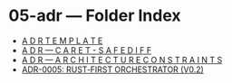 <!--══════════════════════════════════════════════════
  ╔══════════════════════════════════════════════════════════════╗
  ║  ░  05-adr — Index  ░░░░░░░░░░░░░░░░░░░░░░░░░░░░░░░  ║
  ║                                                              ║
  ║                                                              ║
  ║                                                              ║
  ║                                                              ║
  ║           ╌╌  P L A C E H O L D E R  ╌╌                      ║
  ║                                                              ║
  ║                                                              ║
  ║                                                              ║
  ║                                                              ║
  ╚══════════════════════════════════════════════════════════════╝
    • WHAT ▸ Index of this folder
    • WHY  ▸ Quick navigation and discovery
    • HOW  ▸ Auto-generated; edit children, not this list
-->

# 05-adr — Folder Index

- [A D R   T E M P L A T E](./0001-template.md)
- [A D R  —  C A R E T - S A F E   D I F F](./0002-caret-safe-diff.md)
- [A D R  —  A R C H I T E C T U R E   C O N S T R A I N T S](./0003-architecture-constraints.md)
- [ADR-0005: RUST‑FIRST ORCHESTRATOR (V0.2)](./0005-rust-first-orchestrator.md)
